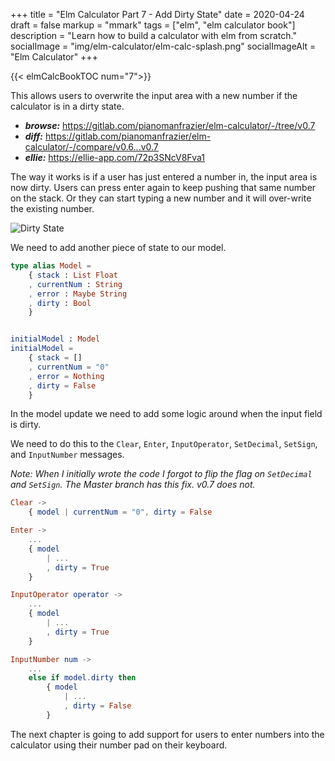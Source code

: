 +++
title = "Elm Calculator Part 7 - Add Dirty State"
date = 2020-04-24
draft = false
markup = "mmark"
tags = ["elm", "elm calculator book"]
description = "Learn how to build a calculator with elm from scratch."
socialImage = "img/elm-calculator/elm-calc-splash.png"
socialImageAlt = "Elm Calculator"
+++

{{< elmCalcBookTOC num="7">}}

This allows users to overwrite the input area with a new number if the calculator is in a dirty state.

- ***browse:*** <https://gitlab.com/pianomanfrazier/elm-calculator/-/tree/v0.7>
- ***diff:*** <https://gitlab.com/pianomanfrazier/elm-calculator/-/compare/v0.6...v0.7>
- ***ellie:*** <https://ellie-app.com/72p3SNcV8Fva1>

The way it works is if a user has just entered a number in, the input area is now dirty. Users can press enter again to keep pushing that same number on the stack. Or they can start typing a new number and it will over-write the existing number.

![Dirty State](/img/elm-calculator/dirty-state.png)

We need to add another piece of state to our model.

```elm
type alias Model =
    { stack : List Float
    , currentNum : String
    , error : Maybe String
    , dirty : Bool
    }


initialModel : Model
initialModel =
    { stack = []
    , currentNum = "0"
    , error = Nothing
    , dirty = False
    }
```

In the model update we need to add some logic around when the input field is dirty.

We need to do this to the `Clear`, `Enter`, `InputOperator`, `SetDecimal`, `SetSign`, and `InputNumber` messages.

*Note: When I initially wrote the code I forgot to flip the flag on `SetDecimal` and `SetSign`. The Master branch has this fix. v0.7 does not.*

```elm
Clear ->
    { model | currentNum = "0", dirty = False

Enter ->
    ...
    { model
        | ...
        , dirty = True
    }

InputOperator operator ->
    ...
    { model
        | ...
        , dirty = True
    }

InputNumber num ->
    ...
    else if model.dirty then
        { model
            | ...
            , dirty = False
        }
```

The next chapter is going to add support for users to enter numbers into the calculator using their number pad on their keyboard.
